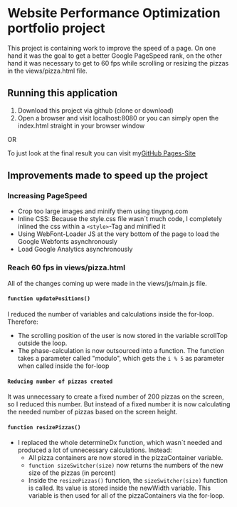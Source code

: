 # Website Performance Optimization portfolio project

This project is containing work to improve the speed of a page. On one hand it was the goal to get a better Google PageSpeed rank, on the other hand it was necessary to get to 60 fps while scrolling or resizing the pizzas in the views/pizza.html file.

## Running this application

1. Download this project via github (clone or download)
2. Open a browser and visit localhost:8080 or you can simply open the index.html straight in your browser window

OR

To just look at the final result you can visit my[GitHub Pages-Site](https://kmarryo.github.io/frontend-nanodegree-mobile-portfolio/)

## Improvements made to speed up the project

### Increasing PageSpeed
- Crop too large images and minify them using tinypng.com
- Inline CSS: Because the style.css file wasn´t much code, I completely inlined the css within a `<style>`-Tag and minified it
- Using WebFont-Loader JS at the very bottom of the page to load the Google Webfonts asynchronously
- Load Google Analytics asynchronously

### Reach 60 fps in views/pizza.html
All of the changes coming up were made in the views/js/main.js file.
#### `function updatePositions()`
I reduced the number of variables and calculations inside the for-loop. Therefore: 
- The scrolling position of the user is now stored in the variable scrollTop outside the loop.
- The phase-calculation is now outsourced into a function. The function takes a parameter called "modulo", which gets the `i % 5` as parameter when called inside the for-loop
#### `Reducing number of pizzas created`
It was unnecessary to create a fixed number of 200 pizzas on the screen, so I reduced this number. But instead of a fixed number it is now calculating the needed number of pizzas based on the screen height.

#### `function resizePizzas()`
- I replaced the whole determineDx function, which wasn´t needed and produced a lot of unnecessary calculations. Instead:
    - All pizza containers are now stored in the pizzaContainer variable.
    - `function sizeSwitcher(size)` now returns the numbers of the new size of the pizzas (in percent)
    - Inside the `resizePizzas()` function, the `sizeSwitcher(size)` function is called. Its value is stored inside the newWidth variable. This variable is then used for all of the pizzaContainers via the for-loop.